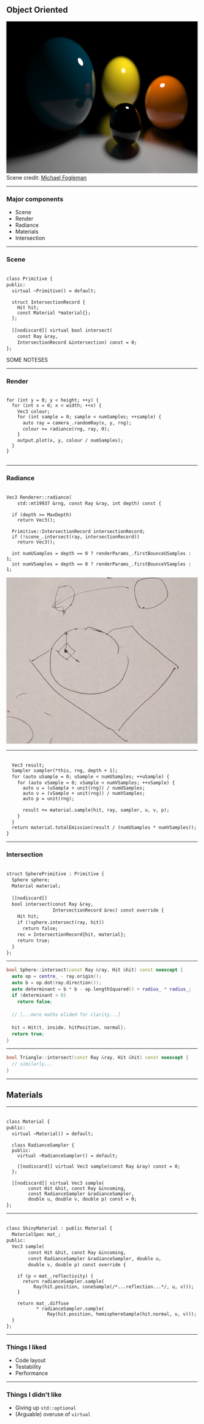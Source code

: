 <div class="white-bg">

## Object Oriented

<img src="images/image.ex1.png" height="400px" alt="A close up of several spheres with differing material types">

<div class="attribution">Scene credit: <a href="https://michaelfogleman.com">Michael Fogleman</a></div>

</div>

---

<div class="white-bg">

### Major components

* Scene
* Render
* Radiance
* Materials
* Intersection

</div>

---

### Scene <!-- .element: class="white-bg" -->

<pre><code class="cpp" data-trim data-noescape>
class Primitive {
public:
  virtual ~Primitive() = default;
  
<div class="fragment highlight-current-code" data-fragment-index="1">  struct IntersectionRecord {
    Hit hit;
    const Material *material{};
  };
</div>
  [[nodiscard]] <span class="fragment highlight-current-code" data-fragment-index="2">virtual</span> <span class="fragment highlight-current-code" data-fragment-index="3">bool</span> intersect(
    const Ray &ray, 
    <span class="fragment highlight-current-code" data-fragment-index="3">IntersectionRecord &intersection</span>) const = 0;
};
</code></pre>

<aside class="notes">
SOME NOTESES
</aside>

---

### Render <!-- .element: class="white-bg" -->

<pre><code class="cpp" data-trim data-noescape>
<div class="fragment highlight-current-code" data-fragment-index="1">for (int y = 0; y < height; ++y) {
  for (int x = 0; x < width; ++x) {
</div>    Vec3 colour;
<div class="fragment highlight-current-code" data-fragment-index="2">    for (int sample = 0; sample < numSamples; ++sample) {
</div>      <span class="fragment highlight-current-code" data-fragment-index="3">auto ray = camera_.randomRay(x, y, rng);</span>
      colour += <span class="fragment highlight-current-code" data-fragment-index="4">radiance(rng, ray, 0);</span>
<div class="fragment highlight-current-code" data-fragment-index="2">    }
</div>    <span class="fragment highlight-current-code" data-fragment-index="5">output.plot(x, y, colour / numSamples);</span>
<div class="fragment highlight-current-code" data-fragment-index="1">  }
}
</div>
</code></pre>

---

### Radiance <!--- .element: class="white-bg" --->

<pre><code class="cpp" data-trim data-noescape>
Vec3 Renderer::radiance(
    std::mt19937 &rng, const Ray &ray, int depth) const {

<div class="fragment highlight-current-code">  if (depth >= MaxDepth)
    return Vec3();
</div>
<div class="fragment highlight-current-code">  Primitive::IntersectionRecord intersectionRecord;
  if (!scene_.intersect(ray, intersectionRecord))
    return Vec3();
</div>
<div class="fragment highlight-current-code">  int numUSamples = depth == 0 ? renderParams_.firstBounceUSamples : 1;
  int numVSamples = depth == 0 ? renderParams_.firstBounceVSamples : 1;
</div></code></pre>

<img src="images/pt2.png" class="fragment" alt="Light scattered randomly from a point on a sphere">

---

<pre><code class="cpp" data-trim data-noescape>
  Vec3 result;
<div class="fragment highlight-current-code">  Sampler sampler(*this, rng, depth + 1);
</div>  for (auto uSample = 0; uSample < numUSamples; ++uSample) {
    for (auto vSample = 0; vSample < numVSamples; ++vSample) {
<div class="fragment highlight-current-code">      auto u = (uSample + unit(rng)) / numUSamples;
      auto v = (vSample + unit(rng)) / numVSamples;
      auto p = unit(rng);
</div>
<div class="fragment highlight-current-code">      result += material.sample(hit, ray, sampler, u, v, p);
</div>    }
  }
<div class="fragment highlight-current-code">  return material.totalEmission(result / (numUSamples * numVSamples));
</div>}
</code></pre>

---

### Intersection <!--- .element: class="white-bg" --->

<pre><code class="cpp" data-trim data-noescape>
struct SpherePrimitive : Primitive {
  Sphere sphere;
  Material material;

  [[nodiscard]]  
  bool intersect(const Ray &ray,
                 IntersectionRecord &rec) const override {
    Hit hit;
    if (!sphere.intersect(ray, hit))
      return false;
    rec = IntersectionRecord{hit, material};
    return true;
  }
};
</code></pre>

---

```cpp
bool Sphere::intersect(const Ray &ray, Hit &hit) const noexcept {
  auto op = centre_ - ray.origin();
  auto b = op.dot(ray.direction());
  auto determinant = b * b - op.lengthSquared() + radius_ * radius_;
  if (determinant < 0)
    return false;

  // [...more maths elided for clarity...]

  hit = Hit{t, inside, hitPosition, normal};
  return true;
}
```

---

```cpp
bool Triangle::intersect(const Ray &ray, Hit &hit) const noexcept {
  // similarly...
}
```

---

## Materials <!--- .element: class="white-bg" --->

---

<pre><code class="cpp" data-trim data-noescape>
class Material {
public:
  virtual ~Material() = default;

<div class="fragment highlight-current-code">  class RadianceSampler {
  public:
    virtual ~RadianceSampler() = default;

    [[nodiscard]] virtual Vec3 sample(const Ray &ray) const = 0;
  };
</div>
<div class="fragment highlight-current-code">  [[nodiscard]] virtual Vec3 sample(
        const Hit &hit, const Ray &incoming,
        const RadianceSampler &radianceSampler,
        double u, double v, double p) const = 0;
</div>};
</code></pre>

---

<pre><code class="cpp" data-trim data-noescape>
class ShinyMaterial : public Material {
  MaterialSpec mat_;
public:
  Vec3 sample(
        const Hit &hit, const Ray &incoming,
        const RadianceSampler &radianceSampler, double u,
        double v, double p) const override {
        
<div class="fragment highlight-current-code">    if (p < mat_.reflectivity) {
      return radianceSampler.sample(
          Ray(hit.position, coneSample(/*...reflection...*/, u, v)));
    }
</div>    
<div class="fragment highlight-current-code">    return mat_.diffuse
           * radianceSampler.sample(
               Ray(hit.position, hemisphereSample(hit.normal, u, v)));
</div>  }
};
</code></pre>

---

<div class="white-bg">

### Things I liked

* Code layout
* Testability
* Performance

</div>

---

<div class="white-bg">

### Things I didn't like

* Giving up `std::optional`
* (Arguable) overuse of `virtual`

</div>
